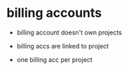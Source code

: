 # billing accounts

- billing account doesn't own projects
- billing accs are linked to project

- one billing acc per project